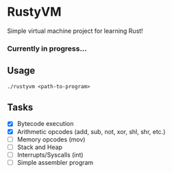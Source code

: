 # RustyVM

Simple virtual machine project for learning Rust!

### Currently in progress...
## Usage
```./rustyvm <path-to-program>```
## Tasks
- [x] Bytecode execution
- [x] Arithmetic opcodes (add, sub, not, xor, shl, shr, etc.)
- [ ] Memory opcodes (mov)
- [ ] Stack and Heap
- [ ] Interrupts/Syscalls (int)
- [ ] Simple assembler program
